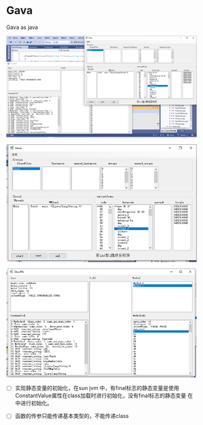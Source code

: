 # Gava
Gava as java

![preview](GVM.png)

![preview](GVM1.png)

![preview](GVM2.png)

- [ ] 实现静态变量的初始化，在sun jvm 中，有final标志的静态变量是使用ConstantValue属性在class加载时进行初始化，没有final标志的静态变量 在<clinit>中进行初始化。

- [ ] 函数的传参只能传递基本类型的，不能传递class

  
